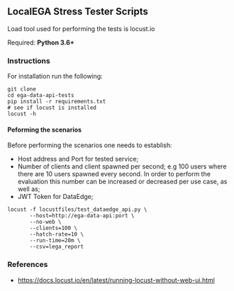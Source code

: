 ## LocalEGA Stress Tester Scripts

Load tool used for performing the tests is locust.io

Required: **Python 3.6+**

### Instructions

For installation run the following:
```
git clone
cd ega-data-api-tests
pip install -r requirements.txt
# see if locust is installed
locust -h
```

#### Peforming the scenarios

Before performing the scenarios one needs to establish:
* Host address and Port for tested service;
* Number of clients and client spawned per second; e.g 100 users where there are 10 users spawned every second. In order to perform the evaluation this number can be increased or decreased per use case, as well as;
* JWT Token for DataEdge;

```
locust -f locustfiles/test_dataedge_api.py \
       --host=http://ega-data-api:port \
       --no-web \
       --clients=100 \
       --hatch-rate=10 \
       --run-time=20m \
       --csv=lega_report
```

### References

* https://docs.locust.io/en/latest/running-locust-without-web-ui.html